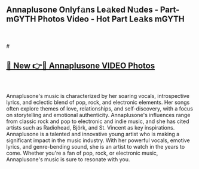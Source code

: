 ## Annaplusone Onlyf𝚊ns Le𝚊ked N𝚞des - Part-mGYTH Photos Video - Hot Part Le𝚊ks mGYTH
<br>
<br>
# <h2><a href="https://213.232.235.80/live/video.php?q=annaplusone">🔗 New 👉🔴 Annaplusone VIDEO Photos</a></h2>
<br>
<br>
Annaplusone's music is characterized by her soaring vocals, introspective lyrics, and eclectic blend of pop, rock, and electronic elements. Her songs often explore themes of love, relationships, and self-discovery, with a focus on storytelling and emotional authenticity. Annaplusone's influences range from classic rock and pop to electronic and indie music, and she has cited artists such as Radiohead, Björk, and St. Vincent as key inspirations. Annaplusone is a talented and innovative young artist who is making a significant impact in the music industry. With her powerful vocals, emotive lyrics, and genre-bending sound, she is an artist to watch in the years to come. Whether you're a fan of pop, rock, or electronic music, Annaplusone's music is sure to resonate with you.
<br>
<br>
